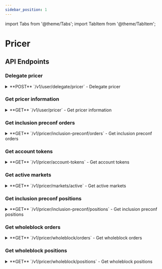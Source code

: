 ```yaml
---
sidebar_position: 1
---
```


import Tabs from '@theme/Tabs';
import TabItem from '@theme/TabItem';

# Pricer

## API Endpoints

### Delegate pricer

<div className="api-endpoints-grid">

<details className="api-endpoint">
<summary className="api-endpoint-header">
  <span className="api-method-post">**POST**</span> `/v1/user/delegate/pricer` - Delegate pricer
</summary>

**Code Example:**
<Tabs>
<TabItem value="http" label="HTTP" default>

```bash
curl -H "Authorization: Bearer {{access_token}}" -X POST /v1/user/delegate/pricer?enable=true
```

</TabItem>
<TabItem value="python" label="Python">

```python
import requests

url = "https://mainnet.app.ethgas.com/api/v1/user/delegate/pricer"

payload = {
    'enable': True
}

headers = {
  'Content-Type': 'application/json',
  'Authorization': 'Bearer {{access_token}}'
}

response = requests.post(url, headers=headers, params=payload)

print(response.text)
```

</TabItem>
</Tabs>

Request

| Parameter | Required | Type | Description |
| --- | --- | --- | --- |
| enable | YES | boolean | Enable or disable pricer delegation |

Response Body

| Name | Type | Description |
| --- | --- | --- |
| success | boolean | Whether the delegation was successful |
| message | string | Response message |

</details>

### Get pricer information

<details className="api-endpoint">
<summary className="api-endpoint-header">
  <span className="api-method-get">**GET**</span> `/v1/user/pricer` - Get pricer information
</summary>

**Code Example:**
<Tabs>
<TabItem value="http" label="HTTP" default>

```bash
curl -H "Authorization: Bearer {{access_token}}" -X GET /v1/user/pricer
```

</TabItem>
<TabItem value="python" label="Python">

```python
import requests

url = "https://mainnet.app.ethgas.com/api/v1/user/pricer"

headers = {
    'Authorization': 'Bearer {{access_token}}'
}

response = requests.get(url, headers=headers)

print(response.text)
```

</TabItem>
</Tabs>

Response Body

| Name | Type | Description |
| --- | --- | --- |
| pricerId | string | Pricer ID |
| enabled | boolean | Whether pricer is enabled |
| accountId | long | Account ID associated with pricer |
| status | integer | Pricer status |

</details>

### Get inclusion preconf orders

<details className="api-endpoint">
<summary className="api-endpoint-header">
  <span className="api-method-get">**GET**</span> `/v1/pricer/inclusion-preconf/orders` - Get inclusion preconf orders
</summary>

**Code Example:**
<Tabs>
<TabItem value="http" label="HTTP" default>

```bash
curl -X GET /v1/pricer/inclusion-preconf/orders
```

</TabItem>
<TabItem value="python" label="Python">

```python
import requests

url = "https://mainnet.app.ethgas.com/api/v1/pricer/inclusion-preconf/orders"

headers = {}

response = requests.get(url, headers=headers)

print(response.text)
```

</TabItem>
</Tabs>

Response Body

| Name | Type | Description |
| --- | --- | --- |
| orders | array | Array of inclusion preconf orders |
| └ orderId | long | Order ID |
| └ marketId | long | Market ID |
| └ side | boolean | Order side (true = buy, false = sell) |
| └ quantity | string | Order quantity |
| └ price | string | Order price |
| └ status | integer | Order status |

</details>

### Get account tokens

<details className="api-endpoint">
<summary className="api-endpoint-header">
  <span className="api-method-get">**GET**</span> `/v1/pricer/account-tokens` - Get account tokens
</summary>

**Code Example:**
<Tabs>
<TabItem value="http" label="HTTP" default>

```bash
curl -H "Authorization: Bearer {{access_token}}" -X GET /v1/pricer/account-tokens
```

</TabItem>
<TabItem value="python" label="Python">

```python
import requests

url = "https://mainnet.app.ethgas.com/api/v1/pricer/account-tokens"

headers = {
    'Authorization': 'Bearer {{access_token}}'
}

response = requests.get(url, headers=headers)

print(response.text)
```

</TabItem>
</Tabs>

Response Body

| Name | Type | Description |
| --- | --- | --- |
| tokens | array | Array of account tokens |
| └ tokenId | integer | Token ID |
| └ code | string | Token code (e.g., "ETH") |
| └ quantity | string | Token quantity |
| └ availableQuantity | string | Available quantity for trading |

</details>

### Get active markets

<details className="api-endpoint">
<summary className="api-endpoint-header">
  <span className="api-method-get">**GET**</span> `/v1/pricer/markets/active` - Get active markets
</summary>

**Code Example:**
<Tabs>
<TabItem value="http" label="HTTP" default>

```bash
curl -H "Authorization: Bearer {{access_token}}" -X GET /v1/pricer/markets/active
```

</TabItem>
<TabItem value="python" label="Python">

```python
import requests

url = "https://mainnet.app.ethgas.com/api/v1/pricer/markets/active"

headers = {
    'Authorization': 'Bearer {{access_token}}'
}

response = requests.get(url, headers=headers)

print(response.text)
```

</TabItem>
</Tabs>

Response Body

| Name | Type | Description |
| --- | --- | --- |
| markets | array | Array of active markets |
| └ marketId | long | Market ID |
| └ slot | integer | Slot number |
| └ instrumentId | string | Market instrument ID |
| └ status | integer | Market status |
| └ price | string | Current market price |

</details>

### Get inclusion preconf positions

<details className="api-endpoint">
<summary className="api-endpoint-header">
  <span className="api-method-get">**GET**</span> `/v1/pricer/inclusion-preconf/positions` - Get inclusion preconf positions
</summary>

**Code Example:**
<Tabs>
<TabItem value="http" label="HTTP" default>

```bash
curl -X GET /v1/pricer/inclusion-preconf/positions
```

</TabItem>
<TabItem value="python" label="Python">

```python
import requests

url = "https://mainnet.app.ethgas.com/api/v1/pricer/inclusion-preconf/positions"

headers = {}

response = requests.get(url, headers=headers)

print(response.text)
```

</TabItem>
</Tabs>

Response Body

| Name | Type | Description |
| --- | --- | --- |
| positions | array | Array of inclusion preconf positions |
| └ marketId | long | Market ID |
| └ side | boolean | Position side (true = long, false = short) |
| └ quantity | string | Position quantity |
| └ averagePrice | string | Average fill price |
| └ unrealizedPnl | string | Unrealized profit/loss |

</details>

### Get wholeblock orders

<details className="api-endpoint">
<summary className="api-endpoint-header">
  <span className="api-method-get">**GET**</span> `/v1/pricer/wholeblock/orders` - Get wholeblock orders
</summary>

**Code Example:**
<Tabs>
<TabItem value="http" label="HTTP" default>

```bash
curl -X GET /v1/pricer/wholeblock/orders
```

</TabItem>
<TabItem value="python" label="Python">

```python
import requests

url = "https://mainnet.app.ethgas.com/api/v1/pricer/wholeblock/orders"

headers = {}

response = requests.get(url, headers=headers)

print(response.text)
```

</TabItem>
</Tabs>

Response Body

| Name | Type | Description |
| --- | --- | --- |
| orders | array | Array of wholeblock orders |
| └ orderId | long | Order ID |
| └ marketId | long | Market ID |
| └ side | boolean | Order side (true = buy, false = sell) |
| └ quantity | string | Order quantity |
| └ price | string | Order price |
| └ status | integer | Order status |

</details>

### Get wholeblock positions

<details className="api-endpoint">
<summary className="api-endpoint-header">
  <span className="api-method-get">**GET**</span> `/v1/pricer/wholeblock/positions` - Get wholeblock positions
</summary>

**Code Example:**
<Tabs>
<TabItem value="http" label="HTTP" default>

```bash
curl -X GET /v1/pricer/wholeblock/positions
```

</TabItem>
<TabItem value="python" label="Python">

```python
import requests

url = "https://mainnet.app.ethgas.com/api/v1/pricer/wholeblock/positions"

headers = {}

response = requests.get(url, headers=headers)

print(response.text)
```

</TabItem>
</Tabs>

Response Body

| Name | Type | Description |
| --- | --- | --- |
| positions | array | Array of wholeblock positions |
| └ marketId | long | Market ID |
| └ side | boolean | Position side (true = long, false = short) |
| └ quantity | string | Position quantity |
| └ averagePrice | string | Average fill price |
| └ unrealizedPnl | string | Unrealized profit/loss |

</details>

</div>
